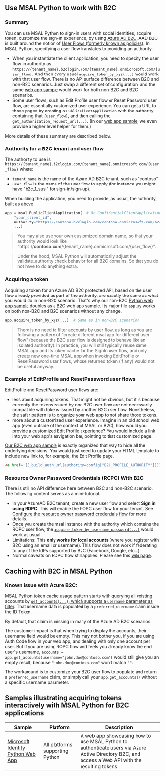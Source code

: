 ## Use MSAL Python to work with B2C

### Summary

You can use MSAL Python to sign-in users with social identities, acquire token, customize the sign-in experience, by using [Azure AD B2C](https://aka.ms/aadb2c).
AAD B2C is built around the notion of
[User Flows (formerly known as policies)](https://docs.microsoft.com/en-us/azure/active-directory-b2c/active-directory-b2c-reference-policies).
In MSAL Python, specifying a user flow translates to providing an authority.

* When you instantiate the client application, you need to specify the user flow in authority as
  `https://{tenant_name}.b2clogin.com/{tenant_name}.onmicrosoft.com/{user_flow}`.
  And then every usual `acquire_token_by_xyz(...)` would work with that user flow.
  There is no API surface difference between B2C and non-B2C scenarios.
  Just swap a different set of configuration, and the same
  [web app sample](https://github.com/Azure-Samples/ms-identity-python-webapp)
  would work for both non-B2C and B2C scenarios.
* Some user flows, such as Edit Profile user flow or Reset Password user flow,
  are essentially customized user experience. You can get a URL to those pages
  by creating a `PublicClientApplication` with the authority containing that `{user_flow}`,
  and then calling the `get_authorization_request_url(...)`.
  (In our [web app sample](https://github.com/Azure-Samples/ms-identity-python-webapp),
  we even provide a higher level helper for them.)

More details of these summary are described below.


### Authority for a B2C tenant and user flow

The authority to use is `https://{tenant_name}.b2clogin.com/{tenant_name}.onmicrosoft.com/{user_flow}` where:

- `tenant_name` is the name of the Azure AD B2C tenant, such as "contoso"
- `user_flow` is the name of the user flow to apply (for instance you might have "b2c_1_susi" for sign-in/sign-up).

When building the application, you need to provide, as usual, the authority, built as above

```python
app = msal.PublicClientApplication(  # Or ConfidentialClientApplication(...)
    "your_client_id",
    authority="https://contoso.b2clogin.com/contoso.onmicrosoft.com/b2c_1_susi",
    ...)
```


> You may also use your own customized domain name, so that your authority would look like
> "https://**contoso.com**/{tenant_name}.onmicrosoft.com/{user_flow}".

> Under the hood, MSAL Python will automatically adjust the validate_authority check behavior for all B2C domains.
> So that you do not have to do anything extra.

### Acquiring a token

Acquiring a token for an Azure AD B2C protected API, based on the user flow already provided as part of the authority,
are exactly the same as what you would do in non-B2C scenario.
That's why our non-B2C [Python web app sample](https://github.com/Azure-Samples/ms-identity-python-webapp)
doubles as a B2C web app sample. Its major file `app.py` works on both non-B2C and B2C scenarios without any change.

```python
app.acquire_token_by_xyz(...)  # Same as in non-B2C scenarios
```

> There is no need to filter accounts by user flow,
as long as you are following a pattern of
"create different msal app for different user flow"
(because the B2C user flow is designed to behave like an isolated authority).
In practice, you will still typically reuse same MSAL app and its token cache for the SignIn user flow,
and only create new one-time MSAL app when invoking EditProfile or ResetPassword user flows,
whose returned token (if any) would not be useful anyway.

### Example of EditProfile and ResetPassword user flows

EditProfile and ResetPassword user flows are:

* less about acquiring tokens.
  That might not be obvious, but it is because currently the tokens issued by one B2C user flow
  are not necessarily compatible with tokens issued by another B2C user flow.
  Nonetheless, the safer pattern is to organize your web app to not share those tokens.
* more about a customized user experience.
  Imagine in an old school web app (even outside of the context of MSAL or B2C),
  how would you provide a customized Edit Profile experience?
  You would include a link into your web app's navigation bar, pointing to that customized page.

[Our B2C web app sample](https://github.com/Azure-Samples/ms-identity-python-webapp/commit/6b7cb85b79571f0164b3cb13ab998e3976293739#diff-fb5aa1cd1261d08d02db6f7dc314d9ab)
is exactly organized that way to hide all the underlying decisions.
You would just need to update your HTML template to include new link to, for example, the Edit Profile page.

```html
<a href='{{_build_auth_url(authority=config["B2C_PROFILE_AUTHORITY"])}}'>Edit Profile</a>
```


### Resource Owner Password Credentials (ROPC) With B2C

There is still no API difference here between B2C and non-B2C scenario.
The following content serves as a mini-tutorial.

* In your AzureAD B2C tenant, create a new user flow and select **Sign in using ROPC**.
This will enable the ROPC user flow for your tenant.
See [Configure the resource owner password credentials flow](https://docs.microsoft.com/en-us/azure/active-directory-b2c/configure-ropc) for more details.
* Once you create the msal instance with the authority which contains the ROPC user flow,
the [`acquire_token_by_username_password(...)`](https://msal-python.readthedocs.io/en/latest/#msal.PublicClientApplication.acquire_token_by_username_password)
would work as usual.
* Limitations: This **only works for local accounts** (where you register with B2C using an email or username). This flow does not work if federating to any of the IdPs supported by B2C (Facebook, Google, etc...).
* Normal caveats on ROPC flow still applies. Please see this [wiki page](https://github.com/AzureAD/microsoft-authentication-library-for-python/wiki/Username-Password-Authentication).


## Caching with B2C in MSAL Python

### Known issue with Azure B2C:

MSAL Python token cache usage pattern starts with querying all existing accounts by
[`get_accounts(...)`, which supports a `username` parameter as filter](https://msal-python.readthedocs.io/en/latest/#msal.ClientApplication.get_accounts).
That username data is populated by a `preferred_username` claim inside the ID Token.

By default, that claim is missing in many of the Azure AD B2C scenarios. 

The customer impact is that when trying to display the accounts, their username field would be empty.
This may not bother you, if you are using Auth Code flow in your web app, and dealing with only one account per user.
But if you are using ROPC flow and feels you already know the end user's username,
`accounts = app.get_accounts(username="john.doe@contoso.com")` would still give you an empty result,
because `"john.doe@contoso.com"` won't match `""`.

The workaround is to customize your B2C user flow to populate and return a `preferred_username` claim,
or simply call your `app.get_accounts()` without a specific username parameter.


## Samples illustrating acquiring tokens interactively with MSAL Python for B2C applications

Sample | Platform | Description
------ | -------- | -----------
[Microsoft Identity Python Web App](https://github.com/Azure-Samples/ms-identity-python-webapp) | All platforms supporting Python | A web app showcasing how to use MSAL Python to authenticate users via Azure Active Directory B2C, and access a Web API with the resulting tokens.
